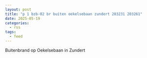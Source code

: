 ```yaml
---
layout: post
title: "p 1 bzb-02 br buiten oekelsebaan zundert 203231 203261"
date: 2025-05-19
categories: 
  - rss
tags: 
  - feed
---
```


Buitenbrand op Oekelsebaan in Zundert
